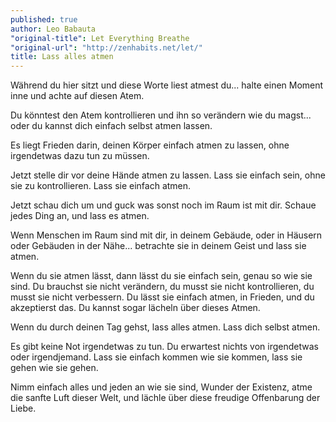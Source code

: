```yaml
---
published: true
author: Leo Babauta
"original-title": Let Everything Breathe
"original-url": "http://zenhabits.net/let/"
title: Lass alles atmen
---
```



Während du hier sitzt und diese Worte liest atmest du... halte einen Moment inne und achte auf diesen Atem.

Du könntest den Atem kontrollieren und ihn so verändern wie du magst... oder du kannst dich einfach selbst atmen lassen.

Es liegt Frieden darin, deinen Körper einfach atmen zu lassen, ohne irgendetwas dazu tun zu müssen.

Jetzt stelle dir vor deine Hände atmen zu lassen. Lass sie einfach sein, ohne sie zu kontrollieren. Lass sie einfach atmen.

Jetzt schau dich um und guck was sonst noch im Raum ist mit dir. Schaue jedes Ding an, und lass es atmen.

Wenn Menschen im Raum sind mit dir, in deinem Gebäude, oder in Häusern oder Gebäuden in der Nähe... betrachte sie in deinem Geist und lass sie atmen.

Wenn du sie atmen lässt, dann lässt du sie einfach sein, genau so wie sie sind. Du brauchst sie nicht verändern, du musst sie nicht kontrollieren, du musst sie nicht verbessern. Du lässt sie einfach atmen, in Frieden, und du akzeptierst das. Du kannst sogar lächeln über dieses Atmen.

Wenn du durch deinen Tag gehst, lass alles atmen. Lass dich selbst atmen.

Es gibt keine Not irgendetwas zu tun. Du erwartest nichts von irgendetwas oder irgendjemand. Lass sie einfach kommen wie sie kommen, lass sie gehen wie sie gehen.

Nimm einfach alles und jeden an wie sie sind, Wunder der Existenz, atme die sanfte Luft dieser Welt, und lächle über diese freudige Offenbarung der Liebe.
